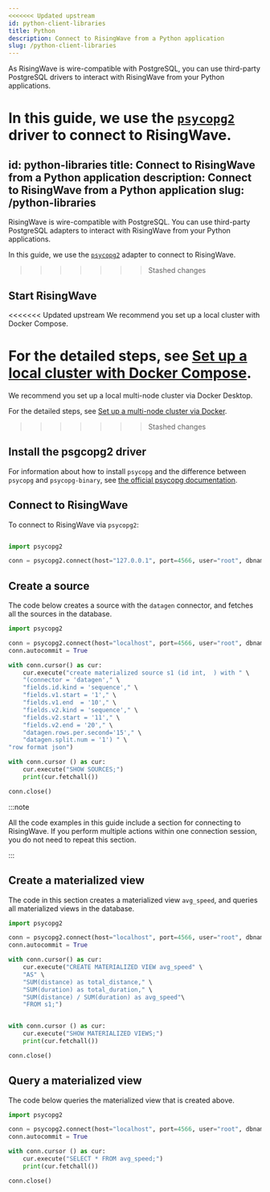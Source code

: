 ```yaml
---
<<<<<<< Updated upstream
id: python-client-libraries
title: Python
description: Connect to RisingWave from a Python application
slug: /python-client-libraries
---
```



As RisingWave is wire-compatible with PostgreSQL, you can use third-party PostgreSQL drivers to interact with RisingWave from your Python applications.

In this guide, we use the [`psycopg2`](https://pypi.org/project/psycopg2/) driver to connect to RisingWave.
=======
id: python-libraries
title: Connect to RisingWave from a Python application
description: Connect to RisingWave from a Python application
slug: /python-libraries
---


RisingWave is wire-compatible with PostgreSQL. You can use third-party PostgreSQL adapters to interact with RisingWave from your Python applications.

In this guide, we use the [`psycopg2`](https://pypi.org/project/psycopg2/) adapter to connect to RisingWave.
>>>>>>> Stashed changes


## Start RisingWave

<<<<<<< Updated upstream
We recommend you set up a local cluster with Docker Compose. 

For the detailed steps, see [Set up a local cluster with Docker Compose](../install-run-connect.md#step-1-install-and-run-risingwave).
=======
We recommend you set up a local multi-node cluster via Docker Desktop. 

For the detailed steps, see [Set up a multi-node cluster via Docker](../install-run-connect.md#step-1-install-and-run-risingwave).
>>>>>>> Stashed changes


## Install the psgcopg2 driver

For information about how to install `psycopg` and the difference between `psycopg` and `psycopg-binary`, see [the official psycopg documentation](https://www.psycopg.org/docs/install.html).


## Connect to RisingWave

To connect to RisingWave via `psycopg2`:

```python

import psycopg2

conn = psycopg2.connect(host="127.0.0.1", port=4566, user="root", dbname="dev")
```

## Create a source

The code below creates a source with the `datagen` connector, and fetches all the sources in the database.

```python
import psycopg2

conn = psycopg2.connect(host="localhost", port=4566, user="root", dbname="dev")
conn.autocommit = True

with conn.cursor() as cur:
    cur.execute("create materialized source s1 (id int,  ) with " \
    "(connector = 'datagen'," \
    "fields.id.kind = 'sequence'," \
    "fields.v1.start = '1'," \
    "fields.v1.end  = '10'," \
    "fields.v2.kind = 'sequence'," \
    "fields.v2.start = '11'," \
    "fields.v2.end = '20'," \
    "datagen.rows.per.second='15'," \
    "datagen.split.num = '1') " \
"row format json")

with conn.cursor () as cur:
    cur.execute("SHOW SOURCES;")
    print(cur.fetchall())

conn.close()
```

:::note

All the code examples in this guide include a section for connecting to RisingWave. If you perform multiple actions within one connection session, you do not need to repeat this section.

:::


## Create a materialized view

The code in this section creates a materialized view `avg_speed`, and queries all materialized views in the database.

```python
import psycopg2

conn = psycopg2.connect(host="localhost", port=4566, user="root", dbname="dev")
conn.autocommit = True

with conn.cursor() as cur:
    cur.execute("CREATE MATERIALIZED VIEW avg_speed" \
    "AS" \ 
    "SUM(distance) as total_distance," \
    "SUM(duration) as total_duration," \
    "SUM(distance) / SUM(duration) as avg_speed"\
    "FROM s1;")


with conn.cursor () as cur:
    cur.execute("SHOW MATERIALIZED VIEWS;")
    print(cur.fetchall())

conn.close()
```

## Query a materialized view

The code below queries the materialized view that is created above.

```python
import psycopg2

conn = psycopg2.connect(host="localhost", port=4566, user="root", dbname="dev")
conn.autocommit = True

with conn.cursor () as cur:
    cur.execute("SELECT * FROM avg_speed;")
    print(cur.fetchall())

conn.close()
```








